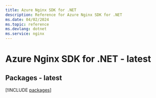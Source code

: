 ```yaml
---
title: Azure Nginx SDK for .NET
description: Reference for Azure Nginx SDK for .NET
ms.date: 04/02/2024
ms.topic: reference
ms.devlang: dotnet
ms.service: nginx
---
```

# Azure Nginx SDK for .NET - latest
## Packages - latest
[!INCLUDE [packages](nginx-index.md)]